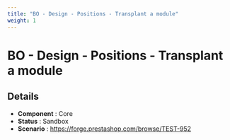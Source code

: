 ```yaml
---
title: "BO - Design - Positions - Transplant a module"
weight: 1
---
```


# BO - Design - Positions - Transplant a module
## Details
* **Component** : Core
* **Status** : Sandbox
* **Scenario** : https://forge.prestashop.com/browse/TEST-952

